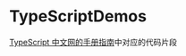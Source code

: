 # TypeScriptDemos

[TypeScript 中文网的手册指南](https://www.tslang.cn/docs/handbook/basic-types.html)中对应的代码片段
